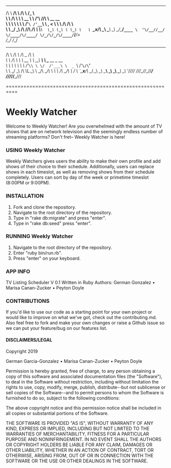 __      __                 __       ___               
/\ \  __/\ \               /\ \     /\_ \              
\ \ \/\ \ \ \     __     __\ \ \/'\ \//\ \   __  __    
 \ \ \ \ \ \ \  /'__`\ /'__`\ \ , <   \ \ \ /\ \/\ \   
  \ \ \_/ \_\ \/\  __//\  __/\ \ \\`\  \_\ \_\ \ \_\ \  
   \ `\___x___/\ \____\ \____\\ \_\ \_\/\____\/`____ \ 
    '\/__//__/  \/____/\/____/ \/_/\/_/\/____/`/___/> \
                                                 /\___/
                                                 \/__/ 
 __      __           __           __                     
/\ \  __/\ \         /\ \__       /\ \                    
\ \ \/\ \ \ \     __ \ \ ,_\   ___\ \ \___      __  _ __  
 \ \ \ \ \ \ \  /'__`\\ \ \/  /'___\ \  _ `\  /'__`\/\`'__\
  \ \ \_/ \_\ \/\ \L\.\_\ \ \_/\ \__/\ \ \ \ \/\  __/\ \ \/ 
   \ `\___x___/\ \__/.\_\ \__\ \____\\ \_\ \_\ \____\ \_\ 
    '\/__//__/  \/__/\/_/\/__/\/____/ \/_/\/_/\/____/\/_/ 


==========================================================


# Weekly Watcher
Welcome to Weekly Watcher! 
Are you overwhelmed with the amount of TV shows that are on network
television and the seemingly endless number of streaming platforms?
Don't fret– Weekly Watcher is here!

### USING Weekly Watcher
Weekly Watchers gives users the ability to make their own profile
and add shows of their choice to their schedule. Additionally, users
can replace shows in each timeslot, as well as removing shows from
their schedule completely. Users can sort by day of the week or
primetime timeslot (8:00PM or 9:00PM).

### INSTALLATION
1. Fork and clone the repository. 
2. Navigate to the root directory of the repository. 
3. Type in "rake db:migrate" and press "enter". 
4. Type in "rake db:seed" press "enter".

### RUNNING Weekly Watcher
1. Navigate to the root directory of the repository.
2. Enter "ruby bin/run.rb".
3. Press "enter" on your keyboard.

### APP INFO
TV Listing Scheduler V 0.1 Written in Ruby
Authors: German Gonzalez • Marisa Canan-Zucker • Peyton Doyle

### CONTRIBUTIONS
If you'd like to use our code as a starting point for your own project
or would like to improve on what we've got, check out the contributing.md. 
Also feel free to fork and make your own changes or raise a Github issue 
so we can put your feature/bug on our features list.

#### DISCLAIMERS/LEGAL
Copyright 2019 

German Garcia-Gonzalez • Marisa Canan-Zucker • Peyton Doyle

Permission is hereby granted, free of charge, to any person obtaining a 
copy of this software and associated documentation files (the "Software"), 
to deal in the Software without restriction, including without limitation 
the rights to use, copy, modify, merge, publish, distribute--but not 
sublicense or sell copies of the Software--and to permit persons to whom 
the Software is furnished to do so, subject to the following conditions:

The above copyright notice and this permission notice shall be included 
in all copies or substantial portions of the Software.

THE SOFTWARE IS PROVIDED "AS IS", WITHOUT WARRANTY OF ANY KIND, EXPRESS 
OR IMPLIED, INCLUDING BUT NOT LIMITED TO THE WARRANTIES OF MERCHANTABILITY, 
FITNESS FOR A PARTICULAR PURPOSE AND NONINFRINGEMENT. IN NO EVENT SHALL 
THE AUTHORS OR COPYRIGHT HOLDERS BE LIABLE FOR ANY CLAIM, DAMAGES OR OTHER 
LIABILITY, WHETHER IN AN ACTION OF CONTRACT, TORT OR OTHERWISE, ARISING 
FROM, OUT OF OR IN CONNECTION WITH THE SOFTWARE OR THE USE OR OTHER 
DEALINGS IN THE SOFTWARE.